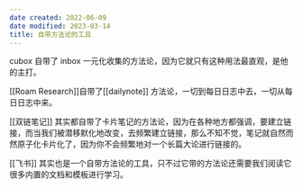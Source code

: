 ```yaml
---
date created: 2022-06-09
date modified: 2023-03-14
title: 自带方法论的工具
---
```


cubox 自带了 inbox 一元化收集的方法论，因为它就只有这种用法最直观，是他的主打。

[[Roam Research]]自带了[[dailynote]] 方法论，一切到每日日志中去，一切从每日日志中来。

[[双链笔记]] 其实都自带了卡片笔记的方法论，因为在各种地方都强调，要建立链接，而当我们被潜移默化地改变，去频繁建立链接，那么不知不觉，笔记就自然而然原子化卡片化了，因为你不会频繁地对一个长篇大论进行链接的。

[[飞书]] 其实也是一个自带方法论的工具，只不过它带的方法论还需要我们阅读它很多内置的文档和模板进行学习。
